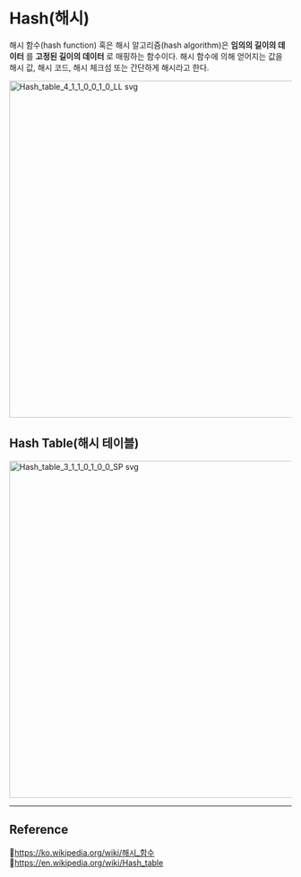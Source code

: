 # Hash(해시)

해시 함수(hash function) 혹은 해시 알고리즘(hash algorithm)은 **임의의 길이의 데이터** 를 **고정된 길이의 데이터** 로 매핑하는 함수이다. 해시 함수에 의해 얻어지는 값을 해시 값, 해시 코드, 해시 체크섬 또는 간단하게 해시라고 한다.

<img src="https://user-images.githubusercontent.com/66757141/209565523-a7740995-1133-48db-90d4-110798930f96.png" alt="Hash_table_4_1_1_0_0_1_0_LL svg" width="600px"/>

## Hash Table(해시 테이블)

<img src="https://user-images.githubusercontent.com/66757141/209565531-841fcd27-814f-4982-8d30-0dc94619a5e8.png" alt="Hash_table_3_1_1_0_1_0_0_SP svg" width="600px"/>

---

## Reference

📄https://ko.wikipedia.org/wiki/해시_함수  
📄https://en.wikipedia.org/wiki/Hash_table
